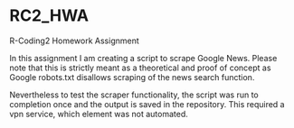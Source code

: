 # RC2_HWA
R-Coding2 Homework Assignment

In this assignment I am creating a script to scrape Google News. Please note that this is strictly meant as a theoretical and proof of concept as Google robots.txt disallows scraping of the news search function.

Nevertheless to test the scraper functionality, the script was run to completion once and the output is saved in the repository. This required a vpn service, which element was not automated.
